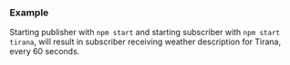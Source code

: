 ### Example

Starting publisher with ```npm start``` and starting subscriber with ```npm start tirana```, will result in subscriber receiving weather description for Tirana, every 60 seconds.

